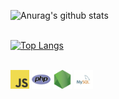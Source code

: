 <br><br>

![Anurag's github stats](https://github-readme-stats.vercel.app/api?username=GuiiSantos&show_icons=true&count_private=true)<br><br>

[![Top Langs](https://github-readme-stats.vercel.app/api/top-langs/?username=guiisantos&layout=compact)](https://github.com/anuraghazra/github-readme-stats)<br><br>

<code><img height="30" src="https://raw.githubusercontent.com/github/explore/80688e429a7d4ef2fca1e82350fe8e3517d3494d/topics/javascript/javascript.png"></code>
<code><img height="30" src="https://raw.githubusercontent.com/github/explore/80688e429a7d4ef2fca1e82350fe8e3517d3494d/topics/php/php.png"></code>
<code><img height="30" src="https://raw.githubusercontent.com/github/explore/80688e429a7d4ef2fca1e82350fe8e3517d3494d/topics/nodejs/nodejs.png"></code>
<code><img height="30" src="https://raw.githubusercontent.com/github/explore/80688e429a7d4ef2fca1e82350fe8e3517d3494d/topics/mysql/mysql.png"></code><br>





